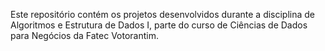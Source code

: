 Este repositório contém os projetos desenvolvidos durante a disciplina de Algoritmos e Estrutura de Dados I, parte do curso de Ciências de Dados para Negócios da Fatec Votorantim. 
